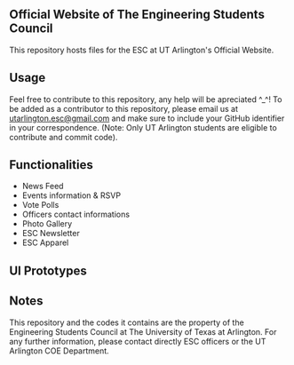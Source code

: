 ## Official Website of The Engineering Students Council

This repository hosts files for the ESC at UT Arlington's Official Website.

## Usage

Feel free to contribute to this repository, any help will be apreciated ^_^! To be added as a contributor to this repository, please email us at utarlington.esc@gmail.com and make sure to include your GitHub identifier in your correspondence. (Note: Only UT Arlington students are eligible to contribute and commit code).


## Functionalities

* News Feed
* Events information & RSVP
* Vote Polls
* Officers contact informations
* Photo Gallery
* ESC Newsletter
* ESC Apparel

## UI Prototypes

## Notes

This repository and the codes it contains are the property of the Engineering Students Council at The University of Texas at Arlington. For any further information, please contact directly ESC officers or the UT Arlington COE Department. 
